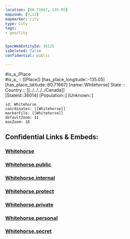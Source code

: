 ```yaml
---
location: [60.71667,-135.05] 
mapzoom: [7,12] 
mapmarker: city 
type: City
tags:
- geo/City


SpocWebEntityId: 36125
isDeleted: false
confidential: public

---
```

#is_a_/Place  
#is_a_ :: [[Place]] 
[has_place_longitude::-135.05] 
[has_place_latitude::60.71667] 
[name::Whitehorse] 
State ::  
Country :: [[../../../../Canada]]  
[StateId::36014] 
[Population::] 
[Unknown::] 


```leaflet
id: Whitehorse
coordinates: [[Whitehorse]] 
markerFile: [[Whitehorse]] 
defaultZoom: 11 
maxZoom: 18
```


## Confidential Links & Embeds: 

### [Whitehorse](/_Standards/Earth/Continent/America~North/Canada/provinces~Canada/Yukon_Territory/City/Whitehorse.md) 

### [Whitehorse.public](/_public/Earth/Continent/America~North/Canada/provinces~Canada/Yukon_Territory/City/Whitehorse.public.md) 

### [Whitehorse.internal](/_internal/Earth/Continent/America~North/Canada/provinces~Canada/Yukon_Territory/City/Whitehorse.internal.md) 

### [Whitehorse.protect](/_protect/Earth/Continent/America~North/Canada/provinces~Canada/Yukon_Territory/City/Whitehorse.protect.md) 

### [Whitehorse.private](/_private/Earth/Continent/America~North/Canada/provinces~Canada/Yukon_Territory/City/Whitehorse.private.md) 

### [Whitehorse.personal](/_personal/Earth/Continent/America~North/Canada/provinces~Canada/Yukon_Territory/City/Whitehorse.personal.md) 

### [Whitehorse.secret](/_secret/Earth/Continent/America~North/Canada/provinces~Canada/Yukon_Territory/City/Whitehorse.secret.md)


